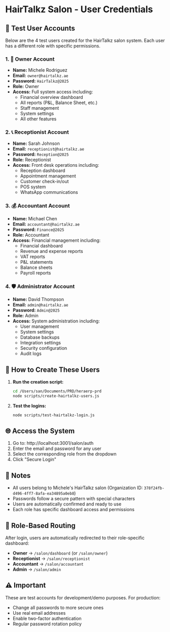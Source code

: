 # HairTalkz Salon - User Credentials

## 🔐 Test User Accounts

Below are the 4 test users created for the HairTalkz salon system. Each user has a different role with specific permissions.

### 1. 👑 Owner Account
- **Name:** Michele Rodriguez
- **Email:** `owner@hairtalkz.ae`
- **Password:** `HairTalkz@2025`
- **Role:** Owner
- **Access:** Full system access including:
  - Financial overview dashboard
  - All reports (P&L, Balance Sheet, etc.)
  - Staff management
  - System settings
  - All other features

### 2. 📞 Receptionist Account
- **Name:** Sarah Johnson
- **Email:** `receptionist@hairtalkz.ae`
- **Password:** `Reception@2025`
- **Role:** Receptionist
- **Access:** Front desk operations including:
  - Reception dashboard
  - Appointment management
  - Customer check-in/out
  - POS system
  - WhatsApp communications

### 3. 💰 Accountant Account
- **Name:** Michael Chen
- **Email:** `accountant@hairtalkz.ae`
- **Password:** `Finance@2025`
- **Role:** Accountant
- **Access:** Financial management including:
  - Financial dashboard
  - Revenue and expense reports
  - VAT reports
  - P&L statements
  - Balance sheets
  - Payroll reports

### 4. 🛡️ Administrator Account
- **Name:** David Thompson
- **Email:** `admin@hairtalkz.ae`
- **Password:** `Admin@2025`
- **Role:** Admin
- **Access:** System administration including:
  - User management
  - System settings
  - Database backups
  - Integration settings
  - Security configuration
  - Audit logs

## 🚀 How to Create These Users

1. **Run the creation script:**
   ```bash
   cd /Users/san/Documents/PRD/heraerp-prd
   node scripts/create-hairtalkz-users.js
   ```

2. **Test the logins:**
   ```bash
   node scripts/test-hairtalkz-login.js
   ```

## 🌐 Access the System

1. Go to: http://localhost:3001/salon/auth
2. Enter the email and password for any user
3. Select the corresponding role from the dropdown
4. Click "Secure Login"

## 📝 Notes

- All users belong to Michele's HairTalkz salon (Organization ID: `378f24fb-d496-4ff7-8afa-ea34895a0eb8`)
- Passwords follow a secure pattern with special characters
- Users are automatically confirmed and ready to use
- Each role has specific dashboard access and permissions

## 🔄 Role-Based Routing

After login, users are automatically redirected to their role-specific dashboard:
- **Owner** → `/salon/dashboard` (or `/salon/owner`)
- **Receptionist** → `/salon/receptionist`
- **Accountant** → `/salon/accountant`
- **Admin** → `/salon/admin`

## ⚠️ Important

These are test accounts for development/demo purposes. For production:
- Change all passwords to more secure ones
- Use real email addresses
- Enable two-factor authentication
- Regular password rotation policy
